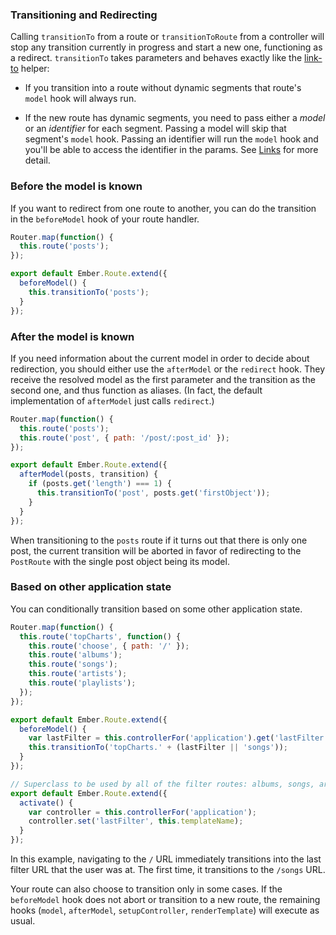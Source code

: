 ### Transitioning and Redirecting

Calling `transitionTo` from a route or `transitionToRoute` from a controller
will stop any transition currently in progress and start a new one, functioning
as a redirect. `transitionTo` takes parameters and behaves exactly like the [link-to](../templates/links) helper:

* If you transition into a route without dynamic segments that route's `model` hook
will always run.

* If the new route has dynamic segments, you need to pass either a _model_ or an _identifier_ for each segment.
Passing a model will skip that segment's `model` hook.  Passing an identifier will run the `model` hook and you'll be able to access the identifier in the params. See [Links](../templates/links) for more detail.

### Before the model is known

If you want to redirect from one route to another, you can do the transition in
the `beforeModel` hook of your route handler.

```app/router.js
Router.map(function() {
  this.route('posts');
});
```

```app/routes/index.js
export default Ember.Route.extend({
  beforeModel() {
    this.transitionTo('posts');
  }
});
```

### After the model is known

If you need information about the current model in order to decide about
redirection, you should either use the `afterModel` or the `redirect` hook.
They receive the resolved model as the first parameter and the transition as
the second one, and thus function as aliases. (In fact, the default
implementation of `afterModel` just calls `redirect`.)

```app/router.js
Router.map(function() {
  this.route('posts');
  this.route('post', { path: '/post/:post_id' });
});
```

```app/routes/post.js
export default Ember.Route.extend({
  afterModel(posts, transition) {
    if (posts.get('length') === 1) {
      this.transitionTo('post', posts.get('firstObject'));
    }
  }
});
```

When transitioning to the `posts` route if it turns out that there is only one post,
the current transition will be aborted in favor of redirecting to the `PostRoute`
with the single post object being its model.

### Based on other application state

You can conditionally transition based on some other application state.

```app/router.js
Router.map(function() {
  this.route('topCharts', function() {
    this.route('choose', { path: '/' });
    this.route('albums');
    this.route('songs');
    this.route('artists');
    this.route('playlists');
  });
});
```

```app/routes/top-charts/choose.js
export default Ember.Route.extend({
  beforeModel() {
    var lastFilter = this.controllerFor('application').get('lastFilter');
    this.transitionTo('topCharts.' + (lastFilter || 'songs'));
  }
});
```

```app/routes/filter.js
// Superclass to be used by all of the filter routes: albums, songs, artists, playlists
export default Ember.Route.extend({
  activate() {
    var controller = this.controllerFor('application');
    controller.set('lastFilter', this.templateName);
  }
});
```

In this example, navigating to the `/` URL immediately transitions into
the last filter URL that the user was at. The first time, it transitions
to the `/songs` URL.

Your route can also choose to transition only in some cases. If the
`beforeModel` hook does not abort or transition to a new route, the remaining
hooks (`model`, `afterModel`, `setupController`, `renderTemplate`) will execute
as usual.
